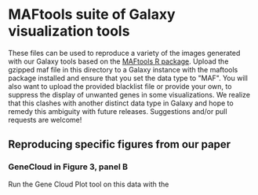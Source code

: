 # MAFtools suite of Galaxy visualization tools
These files can be used to reproduce a variety of the images generated with our Galaxy tools based on the [MAFtools R package](https://github.com/PoisonAlien/maftools). Upload the gzipped maf file in this directory to a Galaxy instance with the maftools package installed and ensure that you set the data type to "MAF". You will also want to upload the provided blacklist file or provide your own, to suppress the display of unwanted genes in some visualizations. We realize that this clashes with another distinct data type in Galaxy and hope to remedy this ambiguity with future releases. Suggestions and/or pull requests are welcome!

## Reproducing specific figures from our paper
### GeneCloud in Figure 3, panel B
Run the Gene Cloud Plot tool on this data with the


